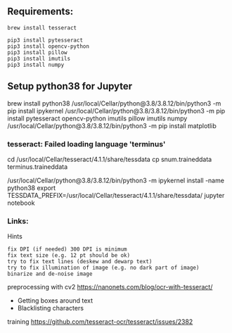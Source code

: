 ## Requirements:

    brew install tesseract

    pip3 install pytesseract
    pip3 install opencv-python
    pip3 install pillow
    pip3 install imutils
    pip3 install numpy

## Setup python38 for Jupyter

brew install python38
/usr/local/Cellar/python\@3.8/3.8.12/bin/python3 -m pip install ipykernel
/usr/local/Cellar/python\@3.8/3.8.12/bin/python3 -m pip install pytesseract opencv-python imutils pillow imutils numpy
/usr/local/Cellar/python\@3.8/3.8.12/bin/python3 -m pip install matplotlib

### tesseract: Failed loading language \'terminus\'
cd /usr/local/Cellar/tesseract/4.1.1/share/tessdata
cp snum.traineddata terminus.traineddata

/usr/local/Cellar/python\@3.8/3.8.12/bin/python3 -m ipykernel install -name python38
export TESSDATA_PREFIX=/usr/local/Cellar/tesseract/4.1.1/share/tessdata/
jupyter notebook

### Links:

Hints

    fix DPI (if needed) 300 DPI is minimum
    fix text size (e.g. 12 pt should be ok)
    try to fix text lines (deskew and dewarp text)
    try to fix illumination of image (e.g. no dark part of image)
    binarize and de-noise image

preprocessing with cv2 https://nanonets.com/blog/ocr-with-tesseract/
+ Getting boxes around text
+ Blacklisting characters

training https://github.com/tesseract-ocr/tesseract/issues/2382
